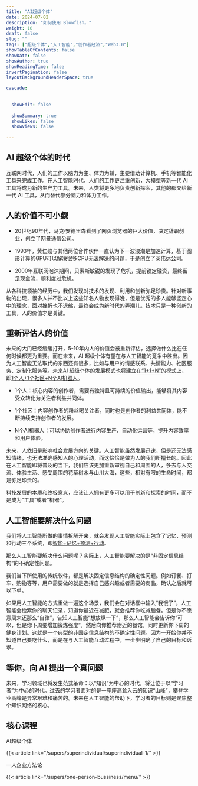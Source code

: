 ```yaml
---
title: "AI超级个体"
date: 2024-07-02
description: "如何使用 Blowfish。"
weight: 10
draft: false
slug: ""
tags: ["超级个体","人工智能","创作者经济","Web3.0"]
showTableOfContents: false
showDate: false
showAuthor: true
showReadingTime: false
invertPagination: false
layoutBackgroundHeaderSpace: true

cascade: 
  
  
  showEdit: false
  
  showSummary: true
  showLikes: false
  showViews: false
  
---
```


## AI 超级个体的时代

互联网时代，人们的工作以脑力为主、体力为辅，主要借助计算机、手机等智能化工具来完成工作。在人工智能时代，人们的工作更注重创新，大模型等新一代 AI 工具将成为新的生产力工具。未来，人类将更多地负责创新探索，其他的都交给新一代 AI 工具，从而替代部分脑力和体力工作。

## 人的价值不可小觑

- 20世纪90年代，马克·安德里森看到了网页浏览器的巨大价值，决定辞职创业，创立了网景通信公司。

- 1993年，黄仁勋与其他两位合作伙伴一直认为下一波浪潮是加速计算，基于图形计算的GPU可以解决很多CPU无法解决的问题，于是创立了英伟达公司。

- 2000年互联网泡沫期间，贝索斯敏锐的发现了危机，提前锁定融资，最终留足现金流，顺利度过危机。

从各科技领袖的经历中，我们发现对技术的发现、利用和创新弥足珍贵。针对新事物的出现，很多人并不比以上这些知名人物发现得晚，但是优秀的多人能够坚定心中的理念，面对挫折也不退缩，最终会成为新时代的弄潮儿。技术只是一种创新的工具，人的价值才是关键。

## 重新评估人的价值

未来的大门已经缓缓打开，5-10年内人的价值会被重新评估，选择做什么比在任何时候都更为重要。而在未来，AI 超级个体有望在与人工智能的竞争中胜出。因为人工智能无法取代的东西还有很多，比如与用户的情感联系、共情能力、社区服务、定制化服务等。未来AI 超级个体的发展模式也将建立在[“1+1+N”](#)的模式上，即[1个人+1个社区+N个AI机器人](#)。

- 1个人：核心内容的创作者，需要有独特且可持续的价值输出，能够将其内容受众转化为关注者利益共同体。

- 1个社区：内容创作者的粉丝喝关注者，同时也是创作者的利益共同体，能不断持续支持创作者的发展。

- N个AI机器人：可以协助创作者进行内容生产、自动化运营等，提升内容效率和用户体验。

未来，人依旧是影响社会发展方向的关键。人工智能虽然发展迅速，但是还无法感知情绪，也无法准确感知人的心理活动，而这恰恰是做为人的我们所擅长的。因此在人工智能即将普及的当下，我们应该更加重新审视自己和周围的人，多去与人交流、体验生活、感受周围的花草树木与山川大海，这些，相对有限的生命时间，都是弥足珍贵的。

科技发展的本质和终极意义，应该让人拥有更多可以用于创新和探索的时间，而不是成为“工具”或者“机器”。

## 人工智能要解决什么问题

我们将人工智能所做的事情拆解开来，就会发现人工智能实际上包含了记忆、预测和行动三个系统，即[智能=记忆+预测+行动](#)。

那么人工智能要解决什么问题呢？实际上，人工智能要解决的是“非固定信息结构”的不确定性问题。

我们当下所使用的传统软件，都是解决固定信息结构的确定性问题。例如订餐、打车、购物等等，用户需要做的就是选择自己感兴趣或者需要的商品，确认之后就可以下单。

如果用人工智能的方式重做一遍这个场景，我们会在对话框中输入“我饿了”，人工智能会检索你的聊天记录，知道你最近在减肥，就会推荐你吃减脂餐。但是你不愿意周末还那么“自律”，告知人工智能“想放纵一下”，那么人工智能会告诉你“可以，但是你下周要增加锻炼强度”，然后向你推荐附近的餐馆，同时更新你下周的健身计划。这就是一个典型的非固定信息结构的不确定性问题。因为一开始你并不知道自己要吃什么，而是在与人工智能互动过程中，一步步明确了自己的目标和诉求。

## 等你，向 AI 提出一个真问题

未来，学习领域也将发生范式革命：以“知识”为中心的时代，将让位于以“学习者”为中心的时代。过去的学习者面对的是一座座高耸入云的知识“山峰”，攀登学业高峰是异常艰难和痛苦的。未来在人工智能的帮助下，学习者的目标则是聚焦整个知识网络的核心。


## 核心课程


AI超级个体

{{< article link="/supers/superindividual/superindividual-1/" >}}

一人企业方法论

 {{< article link="/supers/one-person-bussiness/menu/" >}}
